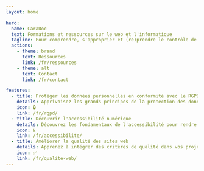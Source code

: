 ```yaml
---
layout: home

hero:
  name: CaraDoc
  text: Formations et ressources sur le web et l'informatique
  tagline: Pour comprendre, s'approprier et (re)prendre le contrôle de sa vie numérique
  actions:
    - theme: brand
      text: Ressources
      link: /fr/ressources
    - theme: alt
      text: Contact
      link: /fr/contact

features:
  - title: Protéger les données personnelles en conformité avec le RGPD
    details: Apprivoisez les grands principes de la protection des données personnelles et du RGPD pour être en conformité dans vos projets web. 
    icon: 🔒
    link: /fr/rgpd/
  - title: Découvrir l'accessibilité numérique
    details: Découvrez les fondamentaux de l'accessibilité pour rendre votre vie numérique plus respectueuse des droits des personnes en situation de handicap.
    icon: ♿️
    link: /fr/accessibilite/
  - title: Améliorer la qualité des sites web
    details: Apprenez à intégrer des critères de qualité dans vos projets web.
    icon: ✅
    link: /fr/qualite-web/
---
```


